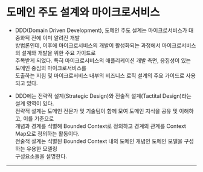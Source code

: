 # 도메인 주도 설계와 마이크로서비스

- DDD(Domain Driven Development), 도메인 주도 설계는 마이크로서비스가 대중화됙 전에 이미 알려진 개발  
  방법론인데, 이후에 마이크로서비스의 개발이 활성화되는 과정에서 마이크로서비스의 설계와 개발을 위한 주요 가이드로  
  주목받게 되었다. 특히 마이크로서비스의 애플리케이션 개발 측면, 응집성이 있는 도메인 중심의 마이크로서비스를  
  도출하는 지침 및 마이크로서비스 내부의 비즈니스 로직 설계의 주요 가이드로 사용되고 있다.

- DDD에는 전략적 설계(Strategic Design)와 전술적 설계(Tactital Design)라는 설계 영역이 있다.  
 전략적 설계는 도메인 전문가 및 기술팀이 함께 모여 도메인 지식을 공유 및 이해하고, 이를 기준으로  
 개념과 경계를 식별해 Bounded Context로 정의하고 경계의 관계를 Context Map으로 정의하는 활동이다.  
 전술적 설계는 식별된 Bounded Context 내의 도메인 개념인 도메인 모델을 구성하는 유용한 모델링  
 구성요소들을 설명한다.
<hr/>
